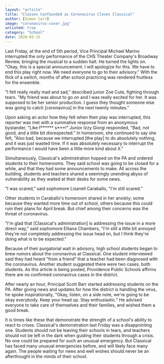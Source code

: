 ```yaml
---
layout: "article"
title: "Classes Confounded as Coronavirus Closes Classical"
author: [Simon Carr]
image: "coronavirus-cover.jpg"
unlisted: true
category: "School"
date: 2020-03-15
---
```

Last Friday, at the end of 5th period, Vice Principal Michael Marino interrupted the only performance of the CHS Theater Company's Broadway Review, bringing the musical to a sudden halt. He turned the lights on. "Okay, this is a special announcement. I will apologize for this. We have to end this play right now. We need everyone to go to their advisory.” With the flick of a switch, months of after school practicing was rendered fruitless for the ensemble.

"I felt really really mad and sad,” described junior Zoe Cute, fighting through tears. "My friend was about to go on and I was really excited for her. It was supposed to be her senior production. I guess they thought someone else was going to catch [coronavirus] in the next twenty minutes.”

Upon asking an actor how they felt when their play was interrupted, this reporter was met with a summative response from an anonymous bystander, "Like f****** s***!” Junior Izzy Giorgi responded, "Bad, not good, and a little bit disrespected.” In homeroom, she continued to say she felt, "Also bad, because we interrupted [the play] to do absolutely nothing, and it was just wasted time. If it was absolutely necessary to interrupt the performance I would have been a little more kind about it.”

Simultaneously, Classical's administration hopped on the PA and ordered students to their homerooms. They said school was going to be closed for a while, and that they had some announcements to make. All across the building, students and teachers shared a seemingly unending abyss of vulnerability as they waited at their desks for some news.

"I was scared,” said sophomore Lisanell Caraballo, "I'm still scared.”

Other students in Caraballo's homeroom shared in her anxiety; some because they wanted more time out of school, others because this could ruin their plans for April break. But chief among their concerns was the threat of coronavirus.

"I'm glad that [Classical's administration] is addressing the issue in a more direct way,” said sophomore Elliana Chambers, "I'm still a little bit annoyed they're not completely addressing the issue head on, but I think they're doing what is to be expected.”


Because of their purgatorial wait in advisory, high school students began to brew rumors about the coronavirus at Classical. One student interviewed said they had heard "from a friend” that a teacher had been diagnosed with the coronavirus. Another student suggested there were two cases, both students. As this article is being posted, Providence Public Schools affirms there are no confirmed coronavirus cases in the district.

After nearly an hour, Principal Scott Barr started addressing students on the PA. After giving news and updates for how the district is handling the virus, he spoke inspirationally, "Okay, listen, on a side note, we're going to be okay everybody. Keep your head up. Stay enthusiastic.” He advised everyone to take care of themselves and their families, and wished them a good break.

It is times like these that demonstrate the strength of a school's ability to react to crises. Classical's demonstration last Friday was a disappointing one. Students should not be leaving their schools in tears, and teachers should not be left in the dark when guiding their students through a crisis. No one could be prepared for such an unusual emergency. But Classical has faced many unusual emergencies before, and will likely face many again. The people waiting for news and well wishes should never be an afterthought in the minds of their school.
